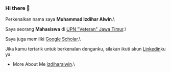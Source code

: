 ### Hi there 👋

Perkenalkan nama saya **Muhammad Izdihar Alwin**.\

Saya seorang **Mahasiswa** di [UPN "Veteran" Jawa Timur](https://www.upnjatim.ac.id/).\

Saya juga memiliki [Google Scholar](https://scholar.google.com/citations?user=SUPBB8wAAAAJ&hl=id).\

Jika kamu tertarik untuk berkenalan denganku, silakan ikuti akun [Linkedin](https://www.linkedin.com/in/muhammad-izdihar-alwin-848461229/)ku ya.

- More About Me [izdiharalwin](https://linktr.ee/izdiharalwin).\
